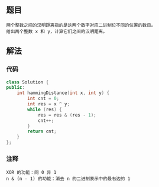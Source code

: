 ## 题目

```
两个整数之间的汉明距离指的是这两个数字对应二进制位不同的位置的数目。
给出两个整数 x 和 y，计算它们之间的汉明距离。
```

## 解法

### 代码

```c++
class Solution {
public:
	int hammingDistance(int x, int y) {
		int cnt = 0;
		int res = x ^ y;
		while (res) {
			res = res & (res - 1);
			cnt++;
		}
		return cnt;
	}
};
```

### 注释

```
XOR 的功能：同 0 异 1
n & (n - 1) 的功能：消去 n 的二进制表示中的最右边的 1
```

